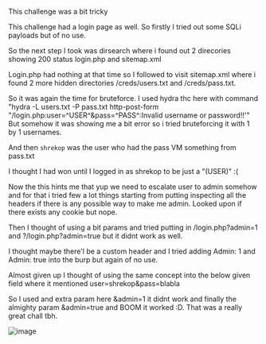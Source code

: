 This challenge was a bit tricky

This challenge had a login page as well. So firstly I tried out some SQLi payloads but of no use.

So the next step I took was dirsearch where i found out 2 direcories showing 200 status login.php and sitemap.xml

Login.php had nothing at that time so I followed to visit sitemap.xml where i found 2 more hidden directories /creds/users.txt and /creds/pass.txt.

So it was again the time for bruteforce. I used hydra thc here with command "hydra -L users.txt -P pass.txt <server> http-post-form "/login.php:user=^USER^&pass=^PASS^:Invalid username or password!!'"
But somehow it was showing me a bit error so i tried bruteforcing it with 1 by 1 usernames.
  
  And then ```shrekop``` was the user who had the pass VM something from pass.txt
  
  I thought I had won until I logged in as shrekop to be just a "(USER)" :(
  
  Now the this hints me that yup we need to escalate user to admin somehow and for that i tried few a lot things starting from putting inspecting all the headers if there is any possible way to make me admin. Looked upon if there exists any cookie but nope.
  
  Then I thought of using a bit params and tried putting in /login.php?admin=1 and ?/login.php?admin=true but it didnt work as well.
  
  I thought maybe there'l be a custom header and I tried adding Admin: 1 and Admin: true into the burp but again of no use.
  
  Almost given up I thought of using the same concept into the below given field where it mentioned user=shrekop&pass=blabla
  
  So I used and extra param here &admin=1 it didnt work and finally the almighty param &admin=true and BOOM it worked :D. That was a really great chall tbh.
  
![image](https://user-images.githubusercontent.com/76834257/229354725-f4e37328-6aa0-4b97-a816-0d1f4f503ee9.png)
